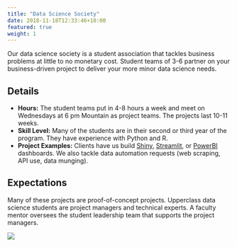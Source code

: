 ```yaml
---
title: "Data Science Society"
date: 2018-11-18T12:33:46+10:00
featured: true
weight: 1
---
```


Our data science society is a student association that tackles business problems at little to no monetary cost.  Student teams of 3-6 partner on your business-driven project to deliver your more minor data science needs.

## Details

- __Hours:__ The student teams put in 4-8 hours a week and meet on Wednesdays at 6 pm Mountain as project teams.  The projects last 10-11 weeks.
- __Skill Level:__ Many of the students are in their second or third year of the program.  They have experience with Python and R.  
- __Project Examples:__ Clients have us build [Shiny](), [Streamlit](), or [PowerBI]() dashboards. We also tackle data automation requests (web scraping, API use, data munging).

## Expectations

Many of these projects are proof-of-concept projects.  Upperclass data science students are project managers and technical experts.  A faculty mentor oversees the student leadership team that supports the project managers.

![](../../images/photos/Society_group_in_action.jpg)